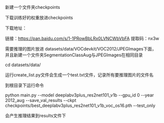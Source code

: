 新建一个文件夹checkpoints

下载训练好的权重放进checkpoints

下载地址：

链接：https://pan.baidu.com/s/1-1PRowBbLRx0LVNCWbVbFA 
提取码：nx3w 

需要推理的图片放进 datasets/data/VOCdevkit/VOC2012/JPEGImages下面，并且新建一个文件夹SegmentationClassAug与JPEGImages在相同目录

cd datasets/data/

运行create_list.py文件会生成一个test.txt文件，记录所有要推理图片的文件名

到根目录下运行命令

python main.py --model deeplabv3plus_res2net101_v1b --gpu_id 0 --year 2012_aug --save_val_results --ckpt checkpoints/best_deeplabv3plus_res2net101_v1b_voc_os16.pth --test_only

会产生推理结果到results文件下
